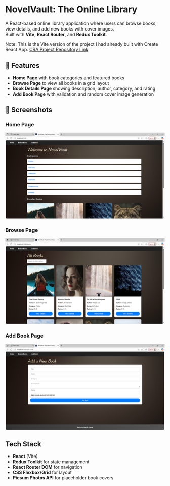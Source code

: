 # NovelVault: The Online Library

A React-based online library application where users can browse books, view details, and add new books with cover images.  
Built with **Vite**, **React Router**, and **Redux Toolkit**.

Note: This is the Vite version of the project I had already built with Create React App. 
[CRA Project Repository Link](https://github.com/hardikjha/online-library)


## 🚀 Features
- **Home Page** with book categories and featured books
- **Browse Page** to view all books in a grid layout
- **Book Details Page** showing description, author, category, and rating
- **Add Book Page** with validation and random cover image generation

## 📸 Screenshots

### Home Page
![Home Page](src/img/onlib.PNG)

### Browse Page
![Browse Page](src/img/onlib2.PNG)

### Add Book Page
![Add Book](src/img/onlib3.PNG)


## Tech Stack
- **React** (Vite)
- **Redux Toolkit** for state management
- **React Router DOM** for navigation
- **CSS Flexbox/Grid** for layout
- **Picsum Photos API** for placeholder book covers
